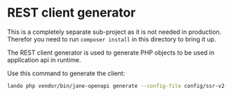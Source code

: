 # REST client generator
This is a completely separate sub-project as it is not needed in production.
Therefor you need to run `composer install` in this directory to bring it up.

The REST client generator is used to generate PHP objects to be used in
application api in runtime.

Use this command to generate the client:
```bash
lando php vendor/bin/jane-openapi generate --config-file config/ssr-v2-config
```
